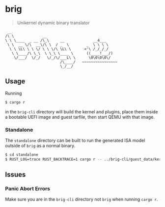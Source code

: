 # brig

> Unikernel dynamic binary translator

```
 __
/\ \             __
\ \ \____  _ __ /\_\     __             __4___
 \ \  __ \/\  __\/\ \  / _  \        _  \ \ \ \
  \ \ \L\ \ \ \/ \ \ \/\ \L\ \      <'\ /_/_/_/
   \ \____/\ \_\  \ \_\ \____ \      ((____!___/)
    \/___/  \/_/   \/_/\/___L\ \      \0\0\0\0\/
                         /\____/   ~~~~~~~~~~~~~~~~
                         \_/__/
```

## Usage

Running

```bash
$ cargo r
```

in the `brig-cli` directory will build the kernel and plugins, place them inside a bootable UEFI image and guest tarfile, then start QEMU with that image.

### Standalone

The `standalone` directory can be built to run the generated ISA model outside of `brig` as a normal binary.

```bash
$ cd standalone
$ RUST_LOG=trace RUST_BACKTRACE=1 cargo r -- ../brig-cli/guest_data/kernel
```

## Issues

### Panic Abort Errors

Make sure you are in the `brig-cli` directory not `brig` when running `cargo r`.
